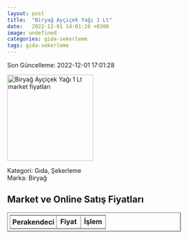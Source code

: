 ```yaml
---
layout: post
title:  "Biryağ Ayçiçek Yağı 1 Lt"
date:   2022-12-01 14:01:28 +0300
image: undefined
categories: gida-sekerleme
tags: gida-sekerleme
---
```


Son Güncelleme: 2022-12-01 17:01:28

<img src="undefined" width="200" alt="Biryağ Ayçiçek Yağı 1 Lt market fiyatları" />

Kategori: Gıda, Şekerleme
<br />
Marka: Biryağ

<h2>Market ve Online Satış Fiyatları</h2>

<table border="1" style="padding: 5px;width:80%;">
  <tr>
    <td style="padding: 5px;"><strong>Perakendeci</strong></td>
    <td><strong>Fiyat</strong></td>
    <td><strong>İşlem</strong></td>
  </tr>
  
</table>
